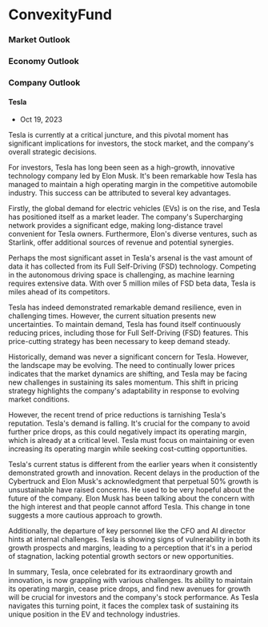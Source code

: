 # ConvexityFund

### Market Outlook

### Economy Outlook

### Company Outlook 

#### Tesla
- Oct 19, 2023

Tesla is currently at a critical juncture, and this pivotal moment has significant implications for investors, the stock market, and the company's overall strategic decisions.

For investors, Tesla has long been seen as a high-growth, innovative technology company led by Elon Musk. It's been remarkable how Tesla has managed to maintain a high operating margin in the competitive automobile industry. This success can be attributed to several key advantages.

Firstly, the global demand for electric vehicles (EVs) is on the rise, and Tesla has positioned itself as a market leader. The company's Supercharging network provides a significant edge, making long-distance travel convenient for Tesla owners. Furthermore, Elon's diverse ventures, such as Starlink, offer additional sources of revenue and potential synergies.

Perhaps the most significant asset in Tesla's arsenal is the vast amount of data it has collected from its Full Self-Driving (FSD) technology. Competing in the autonomous driving space is challenging, as machine learning requires extensive data. With over 5 million miles of FSD beta data, Tesla is miles ahead of its competitors.

Tesla has indeed demonstrated remarkable demand resilience, even in challenging times. However, the current situation presents new uncertainties. To maintain demand, Tesla has found itself continuously reducing prices, including those for Full Self-Driving (FSD) features. This price-cutting strategy has been necessary to keep demand steady.

Historically, demand was never a significant concern for Tesla. However, the landscape may be evolving. The need to continually lower prices indicates that the market dynamics are shifting, and Tesla may be facing new challenges in sustaining its sales momentum. This shift in pricing strategy highlights the company's adaptability in response to evolving market conditions.

However, the recent trend of price reductions is tarnishing Tesla's reputation. Tesla's demand is falling. It's crucial for the company to avoid further price drops, as this could negatively impact its operating margin, which is already at a critical level. Tesla must focus on maintaining or even increasing its operating margin while seeking cost-cutting opportunities.

Tesla's current status is different from the earlier years when it consistently demonstrated growth and innovation. Recent delays in the production of the Cybertruck and Elon Musk's acknowledgment that perpetual 50% growth is unsustainable have raised concerns. He used to be very hopeful about the future of the company. Elon Musk has been talking about the concern with the high interest and that people cannot afford Tesla. This change in tone suggests a more cautious approach to growth.

Additionally, the departure of key personnel like the CFO and AI director hints at internal challenges. Tesla is showing signs of vulnerability in both its growth prospects and margins, leading to a perception that it's in a period of stagnation, lacking potential growth sectors or new opportunities.

In summary, Tesla, once celebrated for its extraordinary growth and innovation, is now grappling with various challenges. Its ability to maintain its operating margin, cease price drops, and find new avenues for growth will be crucial for investors and the company's stock performance. As Tesla navigates this turning point, it faces the complex task of sustaining its unique position in the EV and technology industries.

